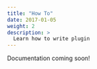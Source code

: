 ```yaml
---
title: "How To"
date: 2017-01-05
weight: 2
description: >
  Learn how to write plugin
---
```


Documentation coming soon!
